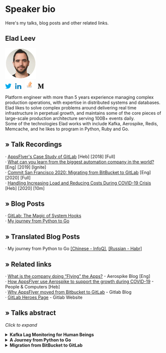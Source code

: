 # Speaker bio
Here's my talks, blog posts and other related links.


## **Elad Leev**
<img src="img/elad-round.png" width="100"><br>
<a href="https://twitter.com/eladleev" target="_blank"><img src="img/twitter.png" width="20" padding-right="5"></a>&nbsp;&nbsp;
<a href="https://www.linkedin.com/in/elad-leev/" target="_blank"><img src="img/linkedin.png" width="20" padding-right="5"></a>&nbsp;&nbsp;
<a href="https://stackoverflow.com/users/3922514/elad-leev" target="_blank"><img src="img/so.png" width="30"></a>&nbsp;&nbsp;
<a href="https://medium.com/@eladleev" target="_blank"><img src="img/medium.png" width="20" padding-right="5"></a>

Platform engineer with more than 5 years experience managing complex production operations, with expertise in distributed systems and databases.<br>
Elad likes to solve complex problems around delivering real time infrastructure in perpetual growth, and maintains some of the core pieces of large-scale production architecture serving 100B+ events daily.<br>
Some of the technologies Elad works with include Kafka, Aerospike, Redis, Memcache, and he likes to program in Python, Ruby and Go.


## &#187;	 Talk Recordings
&#183; [AppsFlyer's Case Study of GitLab](https://www.youtube.com/watch?v=N8pEKNw4nmI)  [Heb] [2018] [Full] <br>
&#183; [What can you learn from the biggest automation company in the world?](https://youtu.be/nlOgFPTwdq0) [Eng] [2019] [Ignite] <br>
&#183; [Commit San Francisco 2020: Migrating from BitBucket to GitLab](https://www.youtube.com/watch?v=z_6tVRCyJxs) [Eng] [2020] [Full] <br>
&#183; [Handling Increasing Load and Reducing Costs During COVID-19 Crisis](https://www.youtube.com/watch?v=rRRTTxBohrg&t=1677s) [Heb] [2020] [10m] <br>


## &#187;	 Blog Posts
&#183; [GitLab: The Magic of System Hooks](https://medium.com/appsflyer/gitlab-the-magic-of-system-hooks-f38c4f7ca8e7)<br>
&#183; [My journey from Python to Go](https://medium.com/appsflyer/my-journey-from-python-to-go-3859783c6b3c)<br>

## &#187;	 Translated Blog Posts
&#183; My journey from Python to Go [[Chinese - InfoQ]](https://www.infoq.cn/article/G-cfduQWKy3ROfx5p6US), [[Russian - Habr]](https://habr.com/ru/company/skillbox/blog/444866/)

## &#187;	 Related links
&#183; [What is the company doing “Flying” the Apps?](https://www.aerospike.com/news/news-article/what-is-the-company-doing-flying-the-apps/) - Aerospike Blog [Eng]<br>
&#183; [How AppsFlyer use Aerospike to support the growth during COVID-19](https://www.pc.co.il/thenewcom/315643/) - People & Computers [Heb]<br>
&#183; [Why AppsFlyer moved from Bitbucket to GitLab](https://about.gitlab.com/blog/2020/04/27/appsflyer-moves-to-gitlab/) - Gitlab Blog<br>
&#183; [GitLab Heroes Page](https://about.gitlab.com/community/heroes/members) - Gitlab Website<br>

## &#187;	 Talks abstract
_Click to expand_

<details><summary><strong>Kafka Lag Monitoring for Human Beings</strong></summary>

#### Talk Description
One of the key metrics to monitor when working with Apache Kafka, as a data pipeline or a streaming platform, is Consumer Groups Lag.

Lag is the delta between the last produced message and the last committed message of a partition. In other words, lag indicates how far behind your application is in processing up-to-date information.
For a long time, we used our own service to keep track of these metrics, collect them and visualize them. But this didn’t scale well.

You had to perform many manual operations, redeploy it and to do other tedious manual tasks, but most importantly, the biggest gap for us, was that its out was represented in absolute numbers (e.g - your lag is 30K), which basically tells you nothing as a human being.

We understood that we had to find a more suitable solution that will give us better visibility and will allow us to measure the lag in a time-based format that we all understand.
In this talk, I’m going to go over the core concepts of Kafka offsets and lags, and explain why lag even matters and is an important KPI to measure.  I’ll also talk about the kind of research we did to find the right tool, what the options in the market were at the time, and eventually why we chose Linkedin’s Burrow as the right tool for us. And finally, I’ll take a closer look at Burrow, its building blocks, how we build and deploy it, how we monitor better with it, and eventually the most important improvement - how we transformed its output from numbers to time-based metrics.

<p>Type: Full-length Presentation</p>
<p>Tags: Kafka, Monitoring, Lag, Data Pipeline, Streaming, Burrow</p>
<hr/>
</details>


<details><summary><strong>A Journey from Python to Go</strong></summary>

#### Abstract

I love Python. It has been my go-to language for the past five years. But the growth in the popularity and maturity of Go, alongside the strong user base, made me think about how I can add it into my tool set.

In this talk, I'm going to tell you about my journey from Python to Go, and provide you with some tips and expose you to some of the resources that helped me succeed on this journey and live to tell the tale.  I will dive into some of the main differences, and how to minimize the learning curve, as well as some of the excellent libraries and tools that enabled me to ramp up my Go coding skills pretty quickly & painlessly.

<p>Type: Full-length Presentation</p>
<p>Tags: Go, Golang, Python, Coding, Resources, Tips</p>
<hr/>
</details>


<details><summary><strong>Migration from BitBucket to GitLab</strong></summary>

#### Talk Description
AppsFlyer migrated its entire git operation, with production clients from BitBucket to Gitlab.  This talk will dive into what was involved with the migration process - from building the architecture through selecting the tooling and eventually how we built our very own self-serve API abstraction over the GitLab API.  Some of the points the talk will review:
* The migration process - from Mercurial to Git, how to move all projects, how to get developer buy-in and the lessons learned during the process
* Architecture - How we built it, the challenges we faced, how we built our DR solution, alongside the distributed backup  
* Building monitoring for the environment
* Self-service, tooling & and some pro tips and tricks for working with Gitlab

While this will be a talk about our Gitlab implementation, it will also provide key takeways for making such a migration in a large-scale engineering organization.

<p>Type: Full-length Presentation</p>
<p>Tags: GitLab, Git, BitBucket, Migration, Mercurial, hg, API</p>
<hr/>
</details>
